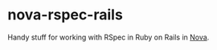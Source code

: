# nova-rspec-rails

 Handy stuff for working with RSpec in Ruby on Rails in [Nova](https://nova.app/).
